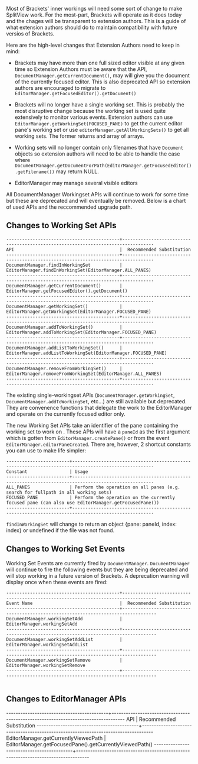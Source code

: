Most of Brackets' inner workings will need some sort of change to make SplitView work.  For the most-part, Brackets will operate as it does today and the chages will be transparent to extension authors.  This is a guide of what extension authors should do to maintain compatibility with future versios of Brackets.

Here are the high-level changes that Extension Authors need to keep in mind:

* Brackets may have more than one full sized editor visible at any given time so Extension Authors must be aware that the API, `DocumentManager.getCurrentDocument()`, may will give you the document of the currently focused editor.  This is also deprecated API so extension authors are encouraged to migrate to `EditorManager.getFocusedEditor().getDocument()`  

* Brackets will no longer have a single working set.  This is probably the most disruptive change because the working set is used quite extensively to monitor various events.  Extension authors can use `EditorManager.getWorkingSet(FOCUSED_PANE)` to get the current editor pane's working set or use `editorManager.getAllWorkingSets()` to get all working sets.  The former returns and array of arrays.

* Working sets will no longer contain only filenames that have `Document` objects so extension authors will need to be able to handle the case where `DocumentManager.getDocumentForPath(EditorManager.getFocusedEditor().getFilename())` may return NULL.

* EditorManager may manage several visible editors

All DocumentManager Workingset APIs will continue to work for some time but these are deprecated and will eventually be removed. Below is a chart of used APIs and the reccommended upgrade path.

## Changes to Working Set APIs

```text
-------------------------------------------+----------------------------------------------------------------------------------
API                                        |  Recommended Substitution
-------------------------------------------+----------------------------------------------------------------------------------
DocumentManager.findInWorkingSet           |  EditorManager.findInWorkingSet(EditorManager.ALL_PANES) 
-------------------------------------------+----------------------------------------------------------------------------------
DocumentManager.getCurrentDocument()       |  EditorManager.getFocusedEditor().getDocument()              
-------------------------------------------+----------------------------------------------------------------------------------
DocumentManager.getWorkingSet()            |  EditorManager.getWorkingSet(EditorManager.FOCUSED_PANE)         
-------------------------------------------+----------------------------------------------------------------------------------
DocumentManager.addToWorkingSet()          |  EditorManager.addToWorkingSet(EditorManager.FOCUSED_PANE)         
-------------------------------------------+----------------------------------------------------------------------------------
DocumentManager.addListToWorkingSet()      |  EditorManager.addListToWorkingSet(EditorManager.FOCUSED_PANE)         
-------------------------------------------+----------------------------------------------------------------------------------
DocumentManager.removeFromWorkingSet()     |  EditorManager.removeFromWorkingSet(EditorManager.ALL_PANES)         
-------------------------------------------+----------------------------------------------------------------------------------
```
The existing single-workingset APIs (`DocumentManager.getWorkingSet`, `DocumentManager.addToWorkingSet`, etc...) are still available but deprecated. They are convenence functions that delegate the work to the EditorManager and operate on the currently focused editor only.

The new Working Set APIs take an identifier of the pane containing the working set to work on .  These APIs will have a `paneId` as the first argument which is gotten from `EditorManager.createPane()` or from the event `EditorManager.editorPaneCreated`. There are, however, 2 shortcut constants you can use to make life simpler:

```text
------------------------+-----------------------------------------------------------------------------------------------------
Constant                | Usage
------------------------+-----------------------------------------------------------------------------------------------------
ALL_PANES               | Perform the operation on all panes (e.g. search for fullpath in all working sets)
FOCUSED_PANE            | Perform the operation on the currently focused pane (can also use EditorManager.getFocusedPane())
------------------------+-----------------------------------------------------------------------------------------------------
```

`findInWorkingSet` will change to return an object {pane: paneId, index: index} or undefined if the file was not found.

## Changes to Working Set Events

Working Set Events are currently fired by `DocumentManager`.  `DocumentManager` will continue to fire the following events but they are being deprecated and will stop working in a future version of Brackets.  A deprecation warning will display once when these events are fired:

```text
-------------------------------------------+-----------------------------------------------------------------------------------
Event Name                                 |  Recommended Substitution
-------------------------------------------+-----------------------------------------------------------------------------------
DocumentManager.workingSetAdd              |  EditorManager.workingSetAdd
-------------------------------------------+-----------------------------------------------------------------------------------
DocumentManager.workingSetAddList          |  EditorManager.workingSetAddList         
-------------------------------------------+-----------------------------------------------------------------------------------
DocumentManager.workingSetRemove           |  EditorManager.workingSetRemove   
-------------------------------------------+-----------------------------------------------------------------------------------
  
```


## Changes to EditorManager APIs
-------------------------------------------+-----------------------------------------------------------------------------------
API                                        |  Recommended Substitution
-------------------------------------------+-----------------------------------------------------------------------------------
EditorManager.getCurrentlyViewedPath       |  EditorManager.getFocusedPane().getCurrentlyViewedPath()
-------------------------------------------+-----------------------------------------------------------------------------------
```
